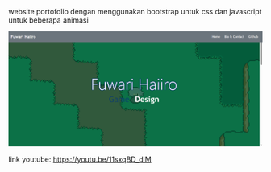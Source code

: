 website portofolio dengan menggunakan bootstrap untuk css dan javascript untuk beberapa animasi

![Screenshot](portofolio/image/Screenshot.png)


link youtube: https://youtu.be/11sxqBD_dlM
